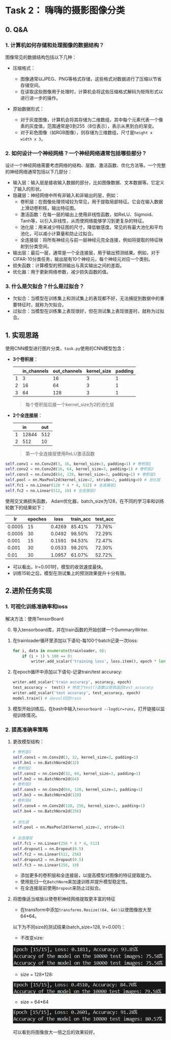 # Task 2： 嗨嗨的摄影图像分类

## 0. Q&A

### 1. 计算机如何存储和处理图像的数据结构？

图像常见的数据结构包括以下几种：

- 压缩格式：
  - 图像通常以JPEG、PNG等格式存储，这些格式对数据进行了压缩以节省存储空间。
  - 在读取这些图像用于处理时，计算机会将这些压缩格式解码为矩阵形式以进行进一步的操作。

- 原始数据形式：
  - 对于灰度图像，计算机会将其存储为二维数组，其中每个元素代表一个像素的灰度值，范围通常是0到255（8位表示），表示从黑到白的渐变。
  - 对于彩色图像（如RGB图像），则存储为三维数组，尺寸是`height x width x 3`。

### 2. 如何设计一个神经网络？一个神经网络通常包括哪些部分？

设计一个神经网络需要考虑网络的结构、层数、激活函数、优化方法等。一个完整的神经网络通常包括以下几部分：

- 输入层：输入层是接收输入数据的部分，比如图像数据、文本数据等。它定义了输入的形状。
- 隐藏层：神经网络中所有非输入和非输出的层，例如：
  - 卷积层：在图像处理领域较为常见，用于提取局部特征。它会在输入数据上滑动卷积核，输出特征图。
  - 激活函数：在每一层的输出上使用非线性函数，如ReLU、Sigmoid、Tanh等，以引入非线性，从而使网络能够学习到更复杂的特征。
  - 池化层：用来减少特征图的尺寸，降低敏感度。常见的有最大池化和平均池化，可以减小计算量和防止过拟合。
  - 全连接层：将所有神经元与前一层神经元完全连接，例如将提取的特征映射到分类空间。
- 输出层：最后一层，通常是一个全连接层，用于输出预测结果。例如，对于CIFAR-10分类任务，输出层有10个神经元，每个神经元对应一个类别。
- 损失函数：计算模型的预测输出与真实输出之间的差距。
- 优化器：用于更新网络参数，减少损失函数的值。

### 3. 什么是欠拟合？什么是过拟合？

- 欠拟合：当模型在训练集上和测试集上的表现都不好，无法捕捉到数据中的重要特征时，就称为欠拟合。
- 过拟合：当模型在训练集上表现很好，但在测试集上表现很差时，就称为过拟合。

## 1. 实现思路

使用CNN模型进行图片分类，`task.py`使用的CNN模型包含：

- **3个卷积层**：

  |      | in_channels | out_channels | kernel_size | padding |
  | ---- | :---------- | ------------ | ----------- | ------- |
  | 1    | 3           | 16           | 3           | 1       |
  | 2    | 16          | 64           | 3           | 1       |
  | 3    | 64          | 128          | 3           | 1       |

  > 每个卷积层后接一个kernel_size为2的池化层

- **2个全连接层**：

  |      | in      | out  |
  | ---- | ------- | ---- |
  | 1    | 128*4*4 | 512  |
  | 2    | 512     | 10   |

  > 第一个全连接层使用ReLU激活函数

```python
self.conv1 = nn.Conv2d(3, 16, kernel_size=3, padding=1) # 卷积层1
self.conv2 = nn.Conv2d(16, 64, kernel_size=3, padding=1) # 卷积层2
self.conv3 = nn.Conv2d(64, 128, kernel_size=3, padding=1) # 卷积层3
self.pool = nn.MaxPool2d(kernel_size=2, stride=2, padding=0) # 池化层
self.fc1 = nn.Linear(128 * 4 * 4, 512) # 全连接层1
self.fc2 = nn.Linear(512, 10) # 全连接层2
```

使用交叉熵损失函数， Adam优化器，batch_size为128，在不同的学习率和训练轮数下的结果如下：

| lr     | epoches | loss   | train_acc | test_acc |
| ------ | ------- | ------ | --------- | -------- |
| 0.0005 | 15      | 0.4269 | 85.41%    | 73.76%   |
| 0.0005 | 30      | 0.0492 | 98.50%    | 72.29%   |
| 0.001  | 15      | 0.1591 | 94.53%    | 72.47%   |
| 0.001  | 30      | 0.0533 | 98.20%    | 72.30%   |
| 0.01   | 30      | 1.0957 | 61.07%    | 52.72%   |

- 可以看出，lr=0.001时，模型的收敛速度最快。
- 训练15轮之后，模型在测试集上的预测效果提升十分有限。

## 2.进阶任务实现

### 1. 可视化训练准确率和loss

解决方法：使用TensorBoard

0. 导入tensorboard库，并在train函数的开始创建一个SummaryWriter.

1. 在trainloader循环里添加以下语句-每100个batch记录一次loss: 

   ```python
   for i, data in enumerate(trainloader, 0):
       if (i + 1) % 100 == 0:
           writer.add_scalar('training loss', loss.item(), epoch * len(trainloader) + i)
   ```

2. 在epoch循环中添加以下语句-记录train/test accuracy: 

   ```python
   writer.add_scalar('train accuracy', accuracy, epoch)
   test_accuracy =  test() # 修改了test()函数以使其返回test_accuracy
   writer.add_scalar('test accuracy', test_accuracy, epoch)
   model.train() # 从eval切回train
   ```

3. 模型开始训练后，在bash中输入`tensorboard --logdir=runs`，打开链接以监视训练情况。

### 2. 提高准确率策略

1. 更改模型结构：

   ```python
   # 卷积层1
   self.conv1 = nn.Conv2d(3, 32, kernel_size=3, padding=1)
   self.bn1 = nn.BatchNorm2d(32)
   # 卷积层2
   self.conv2 = nn.Conv2d(32, 64, kernel_size=3, padding=1)
   self.bn2 = nn.BatchNorm2d(64)
   # 卷积层3
   self.conv3 = nn.Conv2d(64, 128, kernel_size=3, padding=1)
   self.bn3 = nn.BatchNorm2d(128)
   # 卷积层4
   self.conv4 = nn.Conv2d(128, 256, kernel_size=3, padding=1)
   self.bn4 = nn.BatchNorm2d(256)
   
   # 池化层
   self.pool = nn.MaxPool2d(kernel_size=2, stride=2)
   
   # 全连接层
   self.fc1 = nn.Linear(256 * 4 * 4, 512)
   self.dropout1 = nn.Dropout(0.5)
   self.fc2 = nn.Linear(512, 256)
   self.dropout2 = nn.Dropout(0.5)
   self.fc3 = nn.Linear(256, 10)
   ```

   - 添加更多的卷积层和全连接层，以提高模型对图像的特征提取能力。
   - 使用批归一化`BatchNorm`来加速训练并提升模型稳定性。
   - 在全连接层前使用`Dropout`来防止过拟合。

2. 将图像适当缩放以使卷积神经网络提取更丰富的特征

   - 在transform中添加`transforms.Resize((64, 64))`以使图像放大至64*64。

   以下为不同size的测试结果(batch_size=128, lr=0.001)：

   - 不改变size: 

   ![2-2](./img2/2-2.png)

   - size = 128*128: 

   ![2-3](./img2/2-3.png)

   - size = 64*64

   ![2-4](./img2/2-4.png)

   可以看到将图像放大一倍之后的效果较好。
